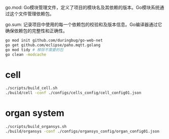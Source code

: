 go.mod: Go模块管理文件，定义了项目的模块名及其依赖的版本。Go模块系统通过这个文件管理依赖包。

go.sum: 记录项目中使用的每一个依赖包的校验和及版本信息。Go编译器通过它确保依赖包的完整性和正确性。

```bash
go mod init github.com/duringbug/go-web-net
go get github.com/eclipse/paho.mqtt.golang
go mod tidy # 移除不需要的包
go clean -modcache
```

# cell 

```bash
./scripts/build_cell.sh 
./build/cell -conf ./configs/cells_config/cell_config01.json 
```

# organ system
```bash
./scripts/build_organsys.sh
./build/organsys -conf ./configs/organsys_config/organ_config01.json
```
